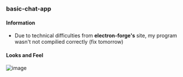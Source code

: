 ### basic-chat-app
#### Information
- Due to technical difficulties from **electron-forge's** site, my program wasn't not compilied correctly (fix tomorrow)
#### Looks and Feel
![image](https://user-images.githubusercontent.com/83291717/167309652-6a89d080-4336-4933-b5e0-71bcb8982d4b.png)
